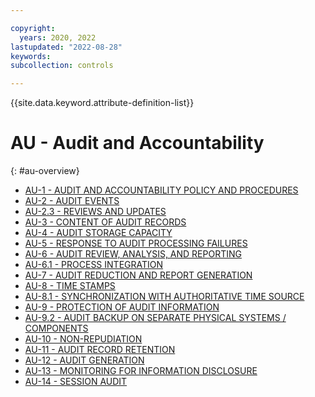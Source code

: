 ```yaml
---

copyright:
  years: 2020, 2022
lastupdated: "2022-08-28"
keywords: 
subcollection: controls

---
```




{{site.data.keyword.attribute-definition-list}}

# AU - Audit and Accountability
{: #au-overview}

- [AU-1 - AUDIT AND ACCOUNTABILITY POLICY AND PROCEDURES](/docs/controls/au-1)
- [AU-2 - AUDIT EVENTS](/docs/controls/au-2)
- [AU-2.3 - REVIEWS AND UPDATES](/docs/controls/au-2.3)
- [AU-3 - CONTENT OF AUDIT RECORDS](/docs/controls/au-3)
- [AU-4 - AUDIT STORAGE CAPACITY](/docs/controls/au-4)
- [AU-5 - RESPONSE TO AUDIT PROCESSING FAILURES](/docs/controls/au-5)
- [AU-6 - AUDIT REVIEW, ANALYSIS, AND REPORTING](/docs/controls/au-6)
- [AU-6.1 - PROCESS INTEGRATION](/docs/controls/au-6.1)
- [AU-7 - AUDIT REDUCTION AND REPORT GENERATION](/docs/controls/au-7)
- [AU-8 - TIME STAMPS](/docs/controls/au-8)
- [AU-8.1 - SYNCHRONIZATION WITH AUTHORITATIVE TIME SOURCE](/docs/controls/au-8.1)
- [AU-9 - PROTECTION OF AUDIT INFORMATION](/docs/controls/au-9)
- [AU-9.2 - AUDIT BACKUP ON SEPARATE PHYSICAL SYSTEMS / COMPONENTS](/docs/controls/au-9.2)
- [AU-10 - NON-REPUDIATION](/docs/controls/au-10)
- [AU-11 - AUDIT RECORD RETENTION](/docs/controls/au-11)
- [AU-12 - AUDIT GENERATION](/docs/controls/au-12)
- [AU-13 - MONITORING FOR INFORMATION DISCLOSURE](/docs/controls/au-13)
- [AU-14 - SESSION AUDIT](/docs/controls/au-14)



